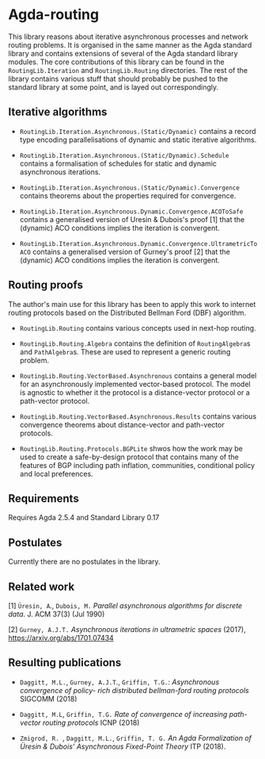 # Agda-routing

This library reasons about iterative asynchronous processes and network routing problems.
It is organised in the same manner as the Agda standard library and contains extensions of
several of the Agda standard library modules. The core contributions of this library
can be found in the `RoutingLib.Iteration` and `RoutingLib.Routing` directories. The
rest of the library contains various stuff that should probably be pushed to the standard
library at some point, and is layed out correspondingly.

## Iterative algorithms

* `RoutingLib.Iteration.Asynchronous.(Static/Dynamic)` contains a record type encoding 
  parallelisations of dynamic and static iterative algorithms.

* `RoutingLib.Iteration.Asynchronous.(Static/Dynamic).Schedule` contains a formalisation of 
  schedules for static and dynamic asynchronous iterations.

* `RoutingLib.Iteration.Asynchronous.(Static/Dynamic).Convergence` contains theorems
  about the properties required for convergence.

* `RoutingLib.Iteration.Asynchronous.Dynamic.Convergence.ACOToSafe` contains a generalised
  version of Uresin \& Dubois's proof [1] that the (dynamic) ACO conditions implies the iteration
  is convergent.

* `RoutingLib.Iteration.Asynchronous.Dynamic.Convergence.UltrametricToACO` contains a 
  generalised version of Gurney's proof [2] that the (dynamic) ACO conditions implies the iteration
  is convergent.

## Routing proofs

The author's main use for this library has been to apply this work to internet routing protocols based
on the Distributed Bellman Ford (DBF) algorithm.

* `RoutingLib.Routing` contains various concepts used in next-hop routing.

* `RoutingLib.Routing.Algebra` contains the definition of `RoutingAlgebra`s and `PathAlgebra`s. These
  are used to represent a generic routing problem.

* `RoutingLib.Routing.VectorBased.Asynchronous` contains a general model for an asynchronously
  implemented vector-based protocol. The model is agnostic to whether it the protocol is a distance-vector
  protocol or a path-vector protocol.

* `RoutingLib.Routing.VectorBased.Asynchronous.Results` contains various convergence theorems
  about distance-vector and path-vector protocols.

* `RoutingLib.Routing.Protocols.BGPLite` shwos how the work may be used to create a 
  safe-by-design protocol that contains many of the features of BGP including path inflation,
  communities, conditional policy and local preferences.

## Requirements

Requires Agda 2.5.4 and Standard Library 0.17

## Postulates

Currently there are no postulates in the library.

## Related work

[1] `Üresin, A`., `Dubois, M.` _Parallel asynchronous algorithms for discrete data_. J. ACM
37(3) (Jul 1990)

[2] `Gurney, A.J.T.` _Asynchronous iterations in ultrametric spaces_ (2017),
https://arxiv.org/abs/1701.07434

## Resulting publications

* `Daggitt, M.L.`, `Gurney, A.J.T`., `Griffin, T.G.`: _Asynchronous convergence of policy-
rich distributed bellman-ford routing protocols_ SIGCOMM (2018)

* `Daggitt, M.L`, `Griffin, T.G.` _Rate of convergence
of increasing path-vector routing protocols_ ICNP (2018)

* `Zmigrod, R. `, `Daggitt, M.L.`, `Griffin, T. G.` _An
Agda Formalization of Üresin & Dubois’ Asynchronous Fixed-Point
Theory_ ITP (2018).

